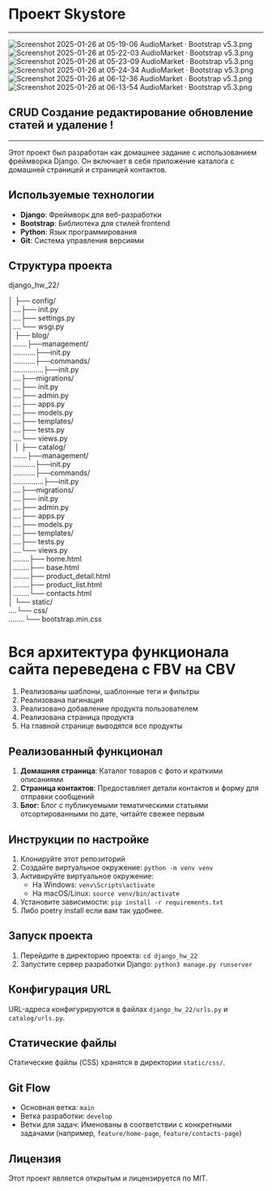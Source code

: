 # Проект Skystore
---
![Screenshot 2025-01-26 at 05-19-06 AudioMarket · Bootstrap v5.3.png](static/HW_25_photo_pages_site/Screenshot%202025-01-26%20at%2005-19-06%20AudioMarket%20%C2%B7%20Bootstrap%20v5.3.png)
![Screenshot 2025-01-26 at 05-22-03 AudioMarket · Bootstrap v5.3.png](static/HW_25_photo_pages_site/Screenshot%202025-01-26%20at%2005-22-03%20AudioMarket%20%C2%B7%20Bootstrap%20v5.3.png)
![Screenshot 2025-01-26 at 05-23-09 AudioMarket · Bootstrap v5.3.png](static/HW_25_photo_pages_site/Screenshot%202025-01-26%20at%2005-23-09%20AudioMarket%20%C2%B7%20Bootstrap%20v5.3.png)
![Screenshot 2025-01-26 at 05-24-34 AudioMarket · Bootstrap v5.3.png](static/HW_25_photo_pages_site/Screenshot%202025-01-26%20at%2005-24-34%20AudioMarket%20%C2%B7%20Bootstrap%20v5.3.png)
![Screenshot 2025-01-26 at 06-12-36 AudioMarket · Bootstrap v5.3.png](static/HW_25_photo_pages_site/Screenshot%202025-01-26%20at%2006-12-36%20AudioMarket%20%C2%B7%20Bootstrap%20v5.3.png)
![Screenshot 2025-01-26 at 06-13-54 AudioMarket · Bootstrap v5.3.png](static/HW_25_photo_pages_site/Screenshot%202025-01-26%20at%2006-13-54%20AudioMarket%20%C2%B7%20Bootstrap%20v5.3.png)
## CRUD Создание редактирование обновление статей и удаление !
---
Этот проект был разработан как домашнее задание с использованием фреймворка Django. 
Он включает в себя приложение каталога с домашней страницей и страницей контактов.

## Используемые технологии

- **Django**: Фреймворк для веб-разработки
- **Bootstrap**: Библиотека для стилей frontend
- **Python**: Язык программирования
- **Git**: Система управления версиями

## Структура проекта

django_hw_22/ 

│ ├── config/ <br>
│....├── init.py <br>
│....├── settings.py <br>
│....└── wsgi.py <br>
│ ├── blog/ <br>
│.......├──management/ <br>
│...........├──init.py <br>
│...........├──commands/ <br>
│...............├──init.py <br>
│....├──migrations/ <br>
│....├── init.py <br>
│....├── admin.py <br>
│....├── apps.py <br>
│....├── models.py <br>
│....├── templates/ <br>
│....├── tests.py <br>
│....└── views.py <br>
│
│ ├── catalog/ <br>
│.......├──management/ <br>
│...........├──init.py <br>
│...........├──commands/ <br>
│...............├──init.py <br>
│....├──migrations/ <br>
│....├── init.py <br>
│....├── admin.py <br>
│....├── apps.py <br>
│....├── models.py <br>
│....├── templates/ <br>
│....├── tests.py <br>
│....└── views.py <br>
│........├── home.html <br>
│........├── base.html <br>
│........├── product_detail.html <br>
│........├── product_list.html <br>
│........└── contacts.html <br>
│ └── static/ <br>
....└── css/ <br>
........└── bootstrap.min.css<br>

# Вся архитектура функционала сайта переведена с FBV на CBV
1. Реализованы шаблоны, шаблонные теги и фильтры
2. Реализована пагинация
3. Реализовано добавление продукта пользователем
4. Реализована страница продукта
5. На главной странице выводятся все продукты


## Реализованный функционал

1. **Домашняя страница**: Каталог товаров с фото и краткими описаниями
2. **Страница контактов**: Предоставляет детали контактов и форму для отправки сообщений
3. **Блог**: Блог с публикуемыми тематическими статьями отсортированными по дате, читайте свежее первым 

## Инструкции по настройке

1. Клонируйте этот репозиторий
2. Создайте виртуальное окружение: `python -m venv venv`
3. Активируйте виртуальное окружение:
   - На Windows: `venv\Scripts\activate`
   - На macOS/Linux: `source venv/bin/activate`
4. Установите зависимости: `pip install -r requirements.txt`
5. Либо poetry install если вам так удобнее.

## Запуск проекта

1. Перейдите в директорию проекта: `cd django_hw_22`
2. Запустите сервер разработки Django: `python3 manage.py runserver`

## Конфигурация URL

URL-адреса конфигурируются в файлах `django_hw_22/urls.py` и `catalog/urls.py`.

## Статические файлы

Статические файлы (CSS) хранятся в директории `static/css/`.

## Git Flow

- Основная ветка: `main`
- Ветка разработки: `develop`
- Ветки для задач: Именованы в соответствии с конкретными задачами (например, `feature/home-page`, `feature/contacts-page`)

## Лицензия

Этот проект является открытым и лицензируется по MIT.
